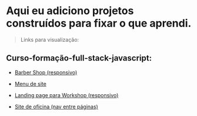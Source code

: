 # Aqui eu adiciono projetos construídos para fixar o que aprendi.

>Links para visualização:

## Curso-formação-full-stack-javascript: <br>

- [Barber Shop (responsivo)](https://idomelo.github.io/learning-HTML-CSS/curso-forma%C3%A7%C3%A3o-full-stack-javascript/barber-shop)

- [Menu de site](https://idomelo.github.io/learning-HTML-CSS/curso-formação-full-stack-javascript/menu-de-site)

- [Landing page para Workshop (responsivo)](https://idomelo.github.io/learning-HTML-CSS/curso-formação-full-stack-javascript/landing-page)

- [Site de oficina (nav entre páginas)](https://idomelo.github.io/learning-HTML-CSS/curso-formação-full-stack-javascript/site-oficina)
